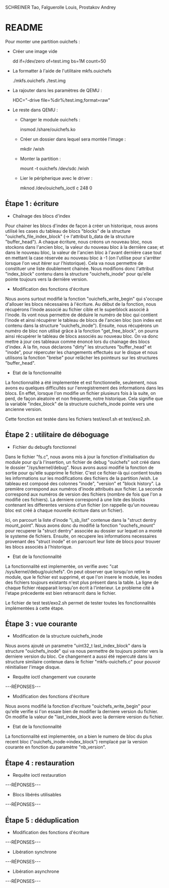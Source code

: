 
SCHREINER Tao, Falguerolle Louis, Prostakov Andrey

README
======

Pour monter une partition ouichefs :

- Créer une image vide

    dd if=/dev/zero of=test.img bs=1M count=50

- La formatter à l'aide de l'utilitaire mkfs.ouichefs

    ./mkfs.ouichefs ./test.img

- La rajouter dans les paramètres de QEMU :

    HDC="-drive file=%dir%/test.img,format=raw"

- Le reste dans QEMU :
    - Charger le module ouichefs :
    
        insmod /share/ouichefs.ko

    - Créer un dossier dans lequel sera montée l'image :

        mkdir /wish

    - Monter la partition :

        mount -t ouichefs /dev/sdc /wish

    - Lier le péripherique avec le driver :
    
        mknod /dev/ouichefs_ioctl c 248 0



Étape 1 : écriture
------------------

* Chaînage des blocs d'index

Pour chainer les blocs d'index de façon à créer un historique, nous avons 
utilisé les cases du tableau de blocs "blocks" de la structure 
"ouichefs_file_index_block" (-> l'attribut b_data de la structure 
"buffer_head"). A chaque écriture, nous créons un nouveau bloc, nous stockons dans l'ancien bloc, la valeur 
du nouveau bloc à la dernière case; et dans le nouveau bloc, la valeur de 
l'ancien bloc à l'avant dernière case tout en mettant la case réservée au
nouveau bloc à -1 (on l'utilise pour s'arrêter lorsque l'on veut itérer sur 
l'historique). Cela va nous permettre de constituer une liste doublement 
chainée. Nous modifions donc l'attribut "index_block" contenu dans la structure 
"ouichefs_inode" pour qu'elle pointe toujours vers la dernière version.

* Modification des fonctions d'écriture

Nous avons surtout modifié la fonction "ouichefs_write_begin" qui s'occupe 
d'allouer les blocs nécessaires à l'écriture. Au début de la fonction, nous 
récupérons l'inode associé au fichier cible et le superblock associé à l'inode.
Ils vont nous permettre de déduire le numéro de bloc qui contient l'inode et
ainsi récupérer le tableau de blocs de l'ancien bloc (son index est contenu 
dans la structure "ouichefs_inode"). Ensuite, nous récupérons un numéro de bloc
non utilisé grâce à la fonction "get_free_block", on pourra ainsi récupérer le
tableau de blocs associés au nouveau bloc. On va donc mettre à jour ces
tableaux comme énoncé lors du chainage des blocs d'index. A la fin, nous
déclarons "dirty" les structures "buffer_head" et "inode", pour répercuter les
changements effectués sur le disque et nous utilisons la fonction "brelse"
pour relâcher les pointeurs sur les structures "buffer_head".

* Etat de la fonctionnalité

La fonctionnalité a été implementée et est fonctionnelle, seulement, 
nous avons eu quelques difficultés sur l'enregistrement des informations dans les blocs.
En effet, lorsque l'on modifie un fichier plusieurs fois à la suite, 
on perd, de façon aleatoire et non fréquente, notre historique. Cela signifie 
que la variable "index_block" de la structure ouichefs_inode pointe vers une ancienne version.

Cette fonction est testée dans les fichiers test/exo1.sh et test/exo2.sh.

Étape 2 : utilitaire de déboguage
---------------------------------

* Fichier du debugfs fonctionnel

Dans le fichier "fs.c", nous avons mis à jour la fonction d'initialisation du module pour qu'à l'insertion,
un fichier de debug "ouichefs" soit créé dans le dossier "/sys/kernel/debug". 
Nous avons aussi modifié la fonction de sortie pour qu'elle supprime le fichier. 
C'est ce fichier-là qui contient toutes les informations sur les modifications des fichiers de la partition /wish. 
Le tableau est composé des colonnes "inode", "version" et "block history".
La première correspond aux numéros d'inode attribués aux fichier.
La seconde correspond aux numéros de version des fichiers (nombre de fois que l'on a modifié ces fichiers).
La derniere correspond à une liste des blocks contenant les differentes
versions d'un fichier (on rappelle qu'un nouveau bloc
est créé à chaque nouvelle écriture dans un fichier).

Ici, on parcourt la liste d'inode "i_sb_list" contenue dans la "struct dentry mount_point".
Nous avons donc du modifié la fonction "ouchefs_mount" pour recuperer la "struct dentry" associée
au dossier sur lequel on a monté le systeme de fichiers. 
Ensuite, on recupere les informations necessaires provenant des "struct inode"
et on parcourt leur liste de blocs pour trouver les blocs associés à l'historique.

* Etat de la fonctionnalité

La fonctionnalité est implementée, on verifie avec "cat /sys/kernel/debug/ouichefs".
On peut observer que lorsqu'on retire le module, que le fichier est supprimé, et que l'on insere le module,
les inodes des fichiers toujours existants n'est plus présent dans la table. La ligne de chaque fichier réapparait lorsqu'on écrit à l'interieur.
Le probleme cité à l'etape précedente est bien retranscrit dans le fichier.

Le fichier de test test/exo2.sh permet de tester toutes les fonctionnalités
implémentées à cette étape.


Étape 3 : vue courante
----------------------

* Modification de la structure ouichefs_inode

Nous avons ajouté un parametre "uint32_t last_index_block" dans la structure "ouichefs_inode" qui va nous permettre de toujours pointer vers la derniere version du bloc. Ce changement a aussi été repercuté dans la structure similaire contenue dans le fichier "mkfs-ouichefs.c" pour pouvoir réinitialiser l'image disque.

* Requête ioctl changement vue courante

---RÉPONSES---

* Modification des fonctions d'écriture

Nous avons modifié la fonction d'ecriture "ouichefs_write_begin" pour qu'elle verifie si l'on essaie bien de modifier la derniere version du fichier.
On modifie la valeur de "last_index_block avec la derniere version du fichier.

* Etat de la fonctionnalité

La fonctionnalité est implementée, on a bien le numero de bloc du plus recent bloc ("ouichefs_inode->index_block") remplacé par la version courante en fonction du paramètre "nb_version".

Étape 4 : restauration
----------------------

* Requête ioctl restauration

---RÉPONSES---

* Blocs libérés utilisables

---RÉPONSES---


Étape 5 : déduplication
-----------------------

* Modification des fonctions d'écriture

---RÉPONSES---

* Libération synchrone

---RÉPONSES---

* Libération asynchrone

---RÉPONSES---

